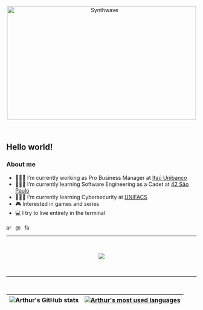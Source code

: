 <p align="center"><img src="https://wompampsupport.azureedge.net/fetchimage?siteId=7575&v=2&jpgQuality=100&width=700&url=https%3A%2F%2Fi.kym-cdn.com%2Fentries%2Ficons%2Foriginal%2F000%2F021%2F807%2Fig9OoyenpxqdCQyABmOQBZDI0duHk2QZZmWg2Hxd4ro.jpg" alt="Synthwave" height="300" width="500"></p>

<br />

<h2> Hello world!</h2>

<h3> About me</h3>

   - 👨🏻‍💼 I’m currently working as Pro Business Manager at [Itaú Unibanco](https://www.itau.com.br/empresas)
   - 🧙🏻‍♂️ I’m currently learning Software Engineering as a Cadet at [42 São Paulo](https://www.42sp.org.br/)
   - 👨🏻‍💻 I’m currently learning Cybersecurity at [UNIFACS](https://www.unifacs.br/)
   - 🎮 Interested in games and series
   - 💻 I try to live entirely in the terminal<br />

<p align="left">
   <a href="https://linkedin.com/in/arporto-" target="blank"><img align="center" src="https://raw.githubusercontent.com/rahuldkjain/github-profile-readme-generator/master/src/images/icons/Social/linked-in-alt.svg" alt="arporto-" height="16" width="20" /></a>
   <a href="https://medium.com/@arporto-" target="blank"><img align="center" src="https://raw.githubusercontent.com/rahuldkjain/github-profile-readme-generator/master/src/images/icons/Social/medium.svg" alt="@arporto-" height="16" width="20" /></a>
   <a href="https://discord.gg/fantzaja#2142" target="blank"><img align="center" src="https://raw.githubusercontent.com/rahuldkjain/github-profile-readme-generator/master/src/images/icons/Social/discord.svg" alt="fantzaja#2142" height="16" width="20" /></a>
</p>

---

<br />

<p align="center"><img src="https://badge42.herokuapp.com/api/stats/arporto-?cursus=42cursus&privacyEmail=true&privacyName=true"> </p>

<br />

---

<br />

![Arthur's GitHub stats](https://github-readme-stats.vercel.app/api?username=arthutl&show_icons=true&theme=dracula) | [![Arthur's most used languages](https://github-readme-stats.vercel.app/api/top-langs/?username=arthutl&layout=compact&hide_border=true&theme=dracula)](https://github.com/arthutl?tab=repositories) |
|:-:|:-:|
